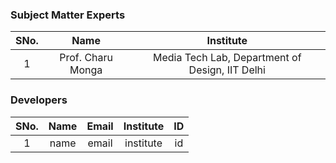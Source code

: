 ### Subject Matter Experts
| SNo. | Name | Institute | 
| :---: | :---: | :---: | 
| 1 | Prof. Charu Monga | Media Tech Lab, Department of Design, IIT Delhi |

### Developers
| SNo. | Name | Email | Institute | ID |
| :---: | :---: | :---: | :---: | :---: |
| 1 | name | email | institute | id |